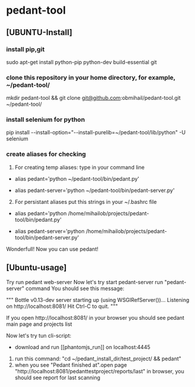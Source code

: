 pedant-tool
==========

## [UBUNTU-Install]

### install pip,git
sudo apt-get install python-pip python-dev build-essential git

### clone this repository in your home directory, for example, ~/pedant-tool/
mkdir pedant-tool && git clone git@github.com:obmihail/pedant-tool.git ~/pedant-tool/

### install selenium for python
pip install --install-option="--install-purelib=~/pedant-tool/lib/python" -U selenium

### create aliases for checking
1. For creating temp aliases: type in your command line

- alias pedant='python ~/pedant-tool/bin/pedant.py'

- alias pedant-server='python ~/pedant-tool/bin/pedant-server.py'

2. For persistant aliases put this strings in your ~/.bashrc file

- alias pedant='python /home/mihailob/projects/pedant-tool/bin/pedant.py'

- alias pedant-server='python /home/mihailob/projects/pedant-tool/bin/pedant-server.py'


Wonderfull! Now you can use pedant!

## [Ubuntu-usage]

Try run pedant web-server
Now let's try start pedant-server
run "pedant-server" command
You should see this message:

"""
Bottle v0.13-dev server starting up (using WSGIRefServer())...
Listening on http://localhost:8081/
Hit Ctrl-C to quit.
"""

If you open http://localhost:8081/ in your browser you should see pedant main page and projects list


Now let's try tun cli-script:
- download and run [[phantomjs_run]] on localhost:4445

1. run this command: "cd ~/pedant_install_dir/test_project/ && pedant"
2. when you see "Pedant finished at".open page "http://localhost:8081/pedanttestproject/reports/last" in browser, you should see report for last scanning